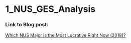 # 1_NUS_GES_Analysis

### Link to Blog post:
[Which NUS Major is the Most Lucrative Right Now (2018)?](https://www.leeweimin.com/2018/11/18/which-nus-major-is-the-most-lucrative-right-now-2018/)
